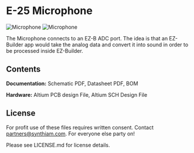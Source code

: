 # E-25 Microphone

![Microphone](https://live.staticflickr.com/65535/40785586563_1bf14dd0dc_k.jpg)
![Microphone](https://live.staticflickr.com/65535/46962806284_deebadccac_k.jpg)

The Microphone connects to an EZ-B ADC port. The idea is that an EZ-Builder app would take the analog data and convert it into sound in order to be processed inside EZ-Builder. 

## Contents

**Documentation:** Schematic PDF, Datasheet PDF, BOM

**Hardware:** Altium PCB design File, Altium SCH Design File

## License

For profit use of these files requires written consent. Contact partners@synthiam.com. For everyone else party on!

Please see LICENSE.md for license details.

